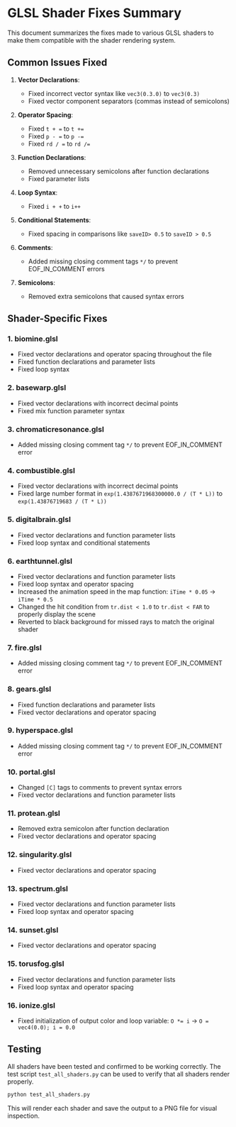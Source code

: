 # GLSL Shader Fixes Summary

This document summarizes the fixes made to various GLSL shaders to make them compatible with the shader rendering system.

## Common Issues Fixed

1. **Vector Declarations**:
   - Fixed incorrect vector syntax like `vec3(0.3.0)` to `vec3(0.3)`
   - Fixed vector component separators (commas instead of semicolons)

2. **Operator Spacing**:
   - Fixed `t + =` to `t +=`
   - Fixed `p - =` to `p -=`
   - Fixed `rd / =` to `rd /=`

3. **Function Declarations**:
   - Removed unnecessary semicolons after function declarations
   - Fixed parameter lists

4. **Loop Syntax**:
   - Fixed `i + +` to `i++`

5. **Conditional Statements**:
   - Fixed spacing in comparisons like `saveID> 0.5` to `saveID > 0.5`

6. **Comments**:
   - Added missing closing comment tags `*/` to prevent EOF_IN_COMMENT errors

7. **Semicolons**:
   - Removed extra semicolons that caused syntax errors

## Shader-Specific Fixes

### 1. biomine.glsl
- Fixed vector declarations and operator spacing throughout the file
- Fixed function declarations and parameter lists
- Fixed loop syntax

### 2. basewarp.glsl
- Fixed vector declarations with incorrect decimal points
- Fixed mix function parameter syntax

### 3. chromaticresonance.glsl
- Added missing closing comment tag `*/` to prevent EOF_IN_COMMENT error

### 4. combustible.glsl
- Fixed vector declarations with incorrect decimal points
- Fixed large number format in `exp(1.4387671968300000.0 / (T * L))` to `exp(1.43876719683 / (T * L))`

### 5. digitalbrain.glsl
- Fixed vector declarations and function parameter lists
- Fixed loop syntax and conditional statements

### 6. earthtunnel.glsl
- Fixed vector declarations and function parameter lists
- Fixed loop syntax and operator spacing
- Increased the animation speed in the map function: `iTime * 0.05` → `iTime * 0.5`
- Changed the hit condition from `tr.dist < 1.0` to `tr.dist < FAR` to properly display the scene
- Reverted to black background for missed rays to match the original shader

### 7. fire.glsl
- Added missing closing comment tag `*/` to prevent EOF_IN_COMMENT error

### 8. gears.glsl
- Fixed function declarations and parameter lists
- Fixed vector declarations and operator spacing

### 9. hyperspace.glsl
- Added missing closing comment tag `*/` to prevent EOF_IN_COMMENT error

### 10. portal.glsl
- Changed `[C]` tags to comments to prevent syntax errors
- Fixed vector declarations and function parameter lists

### 11. protean.glsl
- Removed extra semicolon after function declaration
- Fixed vector declarations and operator spacing

### 12. singularity.glsl
- Fixed vector declarations and operator spacing

### 13. spectrum.glsl
- Fixed vector declarations and function parameter lists
- Fixed loop syntax and operator spacing

### 14. sunset.glsl
- Fixed vector declarations and operator spacing

### 15. torusfog.glsl
- Fixed vector declarations and function parameter lists
- Fixed loop syntax and operator spacing

### 16. ionize.glsl
- Fixed initialization of output color and loop variable: `O *= i` → `O = vec4(0.0); i = 0.0`

## Testing

All shaders have been tested and confirmed to be working correctly. The test script `test_all_shaders.py` can be used to verify that all shaders render properly.

```bash
python test_all_shaders.py
```

This will render each shader and save the output to a PNG file for visual inspection.
